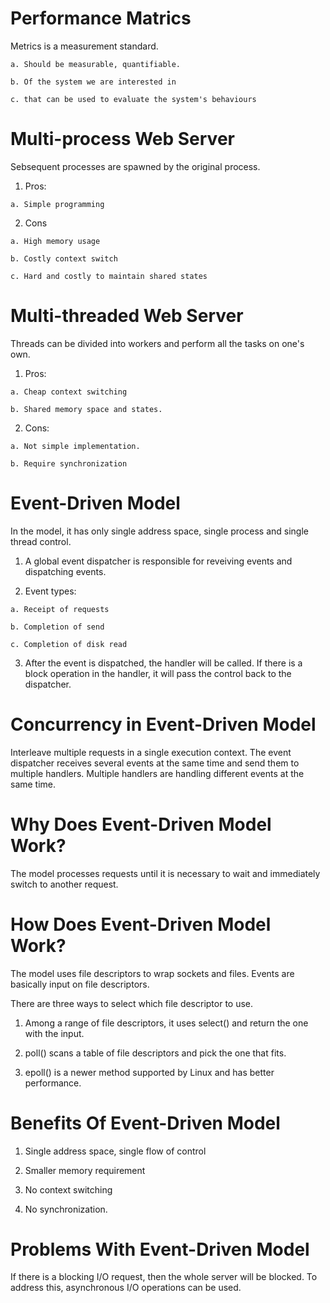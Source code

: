 # Performance Matrics

  Metrics is a measurement standard. 
  
    a. Should be measurable, quantifiable.

    b. Of the system we are interested in 

    c. that can be used to evaluate the system's behaviours

# Multi-process Web Server

  Sebsequent processes are spawned by the original process.

  1. Pros:

    a. Simple programming

  2. Cons

    a. High memory usage

    b. Costly context switch

    c. Hard and costly to maintain shared states

# Multi-threaded Web Server

  Threads can be divided into workers and perform all the tasks on one's own.

  1. Pros:

    a. Cheap context switching

    b. Shared memory space and states.

  2. Cons:

    a. Not simple implementation.

    b. Require synchronization

# Event-Driven Model

  In the model, it has only single address space, single process and single thread control.

  1. A global event dispatcher is responsible for reveiving events and dispatching events.

  2. Event types:

    a. Receipt of requests

    b. Completion of send

    c. Completion of disk read

  3. After the event is dispatched, the handler will be called. If there is a block operation in the handler, it will pass the control back to the dispatcher.

# Concurrency in Event-Driven Model

  Interleave multiple requests in a single execution context. The event dispatcher receives several events at the same time and send them to multiple handlers. Multiple handlers are handling different events at the same time.

# Why Does Event-Driven Model Work?

  The model processes requests until it is necessary to wait and immediately switch to another request.

# How Does Event-Driven Model Work?

  The model uses file descriptors to wrap sockets and files. Events are basically input on file descriptors.

  There are three ways to select which file descriptor to use.

  1. Among a range of file descriptors, it uses select() and return the one with the input.

  2. poll() scans a table of file descriptors and pick the one that fits.

  3. epoll() is a newer method supported by Linux and has better performance.

# Benefits Of Event-Driven Model

  1. Single address space, single flow of control

  2. Smaller memory requirement

  3. No context switching

  4. No synchronization.

# Problems With Event-Driven Model

  If there is a blocking I/O request, then the whole server will be blocked. To address this, asynchronous I/O operations can be used.

  
